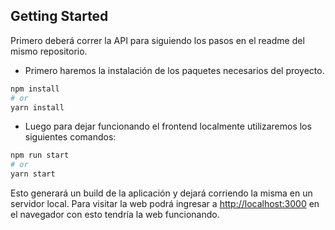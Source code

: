 ## Getting Started

Primero deberá correr la API para siguiendo los pasos en el readme del mismo repositorio.
- Primero haremos la instalación de los paquetes necesarios del proyecto.

```bash
npm install
# or
yarn install
```

- Luego para dejar funcionando el frontend localmente utilizaremos los siguientes comandos:
```bash
npm run start
# or
yarn start
```

Esto generará un build de la aplicación y dejará corriendo la misma en un servidor local.
Para visitar la web podrá ingresar a [http://localhost:3000](http://localhost:3000) en el navegador con esto tendría la web funcionando.
